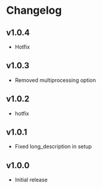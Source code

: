 # Changelog

## v1.0.4
* Hotfix

## v1.0.3
* Removed multiprocessing option

## v1.0.2
* hotfix

## v1.0.1
* Fixed long_description in setup

## v1.0.0
* Initial release
